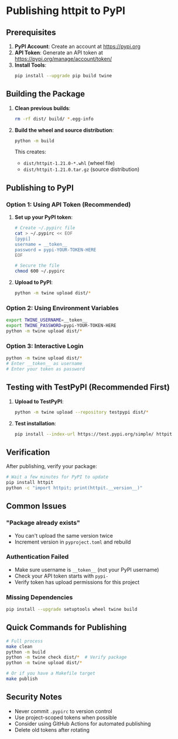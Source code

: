 # Publishing httpit to PyPI

## Prerequisites

1. **PyPI Account**: Create an account at https://pypi.org
2. **API Token**: Generate an API token at https://pypi.org/manage/account/token/
3. **Install Tools**:
   ```bash
   pip install --upgrade pip build twine
   ```

## Building the Package

1. **Clean previous builds**:
   ```bash
   rm -rf dist/ build/ *.egg-info
   ```

2. **Build the wheel and source distribution**:
   ```bash
   python -m build
   ```

   This creates:
   - `dist/httpit-1.21.0-*.whl` (wheel file)
   - `dist/httpit-1.21.0.tar.gz` (source distribution)

## Publishing to PyPI

### Option 1: Using API Token (Recommended)

1. **Set up your PyPI token**:
   ```bash
   # Create ~/.pypirc file
   cat > ~/.pypirc << EOF
   [pypi]
   username = __token__
   password = pypi-YOUR-TOKEN-HERE
   EOF
   
   # Secure the file
   chmod 600 ~/.pypirc
   ```

2. **Upload to PyPI**:
   ```bash
   python -m twine upload dist/*
   ```

### Option 2: Using Environment Variables

```bash
export TWINE_USERNAME=__token__
export TWINE_PASSWORD=pypi-YOUR-TOKEN-HERE
python -m twine upload dist/*
```

### Option 3: Interactive Login

```bash
python -m twine upload dist/*
# Enter __token__ as username
# Enter your token as password
```

## Testing with TestPyPI (Recommended First)

1. **Upload to TestPyPI**:
   ```bash
   python -m twine upload --repository testpypi dist/*
   ```

2. **Test installation**:
   ```bash
   pip install --index-url https://test.pypi.org/simple/ httpit
   ```

## Verification

After publishing, verify your package:

```bash
# Wait a few minutes for PyPI to update
pip install httpit
python -c "import httpit; print(httpit.__version__)"
```

## Common Issues

### "Package already exists"
- You can't upload the same version twice
- Increment version in `pyproject.toml` and rebuild

### Authentication Failed
- Make sure username is `__token__` (not your PyPI username)
- Check your API token starts with `pypi-`
- Verify token has upload permissions for this project

### Missing Dependencies
```bash
pip install --upgrade setuptools wheel twine build
```

## Quick Commands for Publishing

```bash
# Full process
make clean
python -m build
python -m twine check dist/*  # Verify package
python -m twine upload dist/*

# Or if you have a Makefile target
make publish
```

## Security Notes

- Never commit `.pypirc` to version control
- Use project-scoped tokens when possible
- Consider using GitHub Actions for automated publishing
- Delete old tokens after rotating